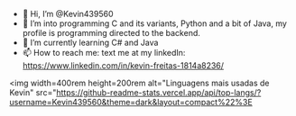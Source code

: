 - 👋 Hi, I’m @Kevin439560
- 👀 I’m into programming C and its variants, Python and a bit of Java, my profile is programming directed to the backend.
- 🌱 I’m currently learning C# and Java
- 📫 How to reach me: text me at my linkedIn: https://www.linkedin.com/in/kevin-freitas-1814a8236/

<img  width=400rem height=200rem alt="Linguagens mais usadas de Kevin" src="https://github-readme-stats.vercel.app/api/top-langs/?username=Kevin439560&theme=dark&layout=compact%22%3E</img>
</div>
